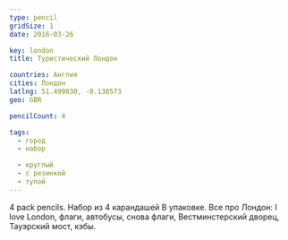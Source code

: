 ```yaml
---
type: pencil
gridSize: 1
date: 2016-03-26

key: london
title: Туристический Лондон

countries: Англия
cities: Лондон
latlng: 51.499030, -0.130573
geo: GBR

pencilCount: 4

tags:
  - город
  - набор

  - круглый
  - с резинкой
  - тупой
---
```


4 pack pencils. Набор из 4 карандашей В упаковке. Все про Лондон: I love London, флаги, автобусы, снова флаги, Вестминстерский дворец, Тауэрский мост, кэбы.
